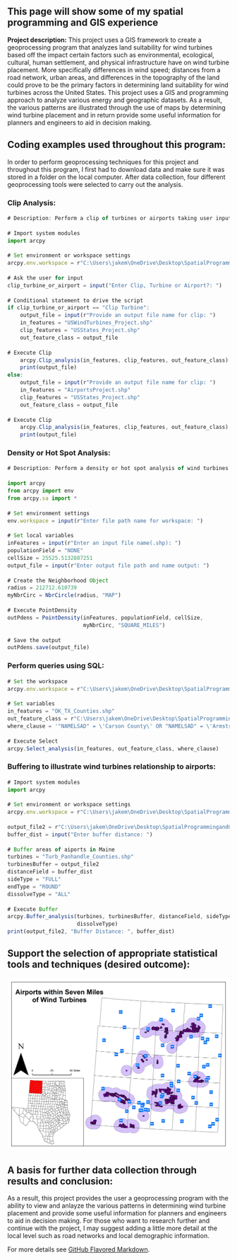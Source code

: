 ## This page will show some of my spatial programming and GIS experience

**Project description:** This project uses a GIS framework to create a geoprocessing program that analyzes land suitability for wind turbines based off the impact certain factors such as environmental, ecological, cultural, human settlement, and physical infrastructure have on wind turbine placement. More specifically differences in wind speed; distances from a road network, urban areas, and differences in the topography of the land could prove to be the primary factors in determining land suitability for wind turbines across the United States. This project uses a GIS and programming approach to analyze various energy and geographic datasets. As a result, the various patterns are illustrated through the use of maps by determining wind turbine placement and in return provide some useful information for planners and engineers to aid in decision making.

## Coding examples used throughout this program:

In order to perform geoprocessing techniques for this project and throughout this program, I first had to download data and make sure it was stored in a folder on the local computer. After data collection, four different geoprocessing tools were selected to carry out the analysis.

### Clip Analysis:

```javascript
# Description: Perform a clip of turbines or airports taking user input

# Import system modules 
import arcpy

# Set environment or workspace settings
arcpy.env.workspace = r"C:\Users\jakem\OneDrive\Desktop\SpatialProgrammingandGIS\TermProject\TestData\All_Data"

# Ask the user for input
clip_turbine_or_airport = input("Enter Clip, Turbine or Airport?: ")

# Conditional statement to drive the script
if clip_turbine_or_airport == "Clip Turbine":
    output_file = input(r"Provide an output file name for clip: ")
    in_features = "USWindTurbines_Project.shp"
    clip_features = "USStates_Project.shp"
    out_feature_class = output_file

# Execute Clip
    arcpy.Clip_analysis(in_features, clip_features, out_feature_class)
    print(output_file)
else:
    output_file = input(r"Provide an output file name for clip: ")
    in_features = "AirportsProject.shp"
    clip_features = "USStates_Project.shp"
    out_feature_class = output_file

# Execute Clip
    arcpy.Clip_analysis(in_features, clip_features, out_feature_class)
    print(output_file)
```

### Density or Hot Spot Analysis:

```javascript
# Description: Perform a density or hot spot analysis of wind turbines throughout the U.S. taking user input.

import arcpy
from arcpy import env
from arcpy.sa import *

# Set environment settings
env.workspace = input(r"Enter file path name for workspace: ")

# Set local variables
inFeatures = input(r"Enter an input file name(.shp): ")
populationField = "NONE"
cellSize = 25525.5132887251
output_file = input(r"Enter output file path and name output: ")

# Create the Neighborhood Object
radius = 212712.610739
myNbrCirc = NbrCircle(radius, "MAP")

# Execute PointDensity
outPdens = PointDensity(inFeatures, populationField, cellSize, 
                        myNbrCirc, "SQUARE_MILES")

# Save the output 
outPdens.save(output_file)
```

### Perform queries using SQL:

```javascript
# Set the workspace
arcpy.env.workspace = r"C:\Users\jakem\OneDrive\Desktop\SpatialProgrammingandGIS\TermProject\TestData\Term_Project_Outputs"

# Set variables
in_features = "OK_TX_Counties.shp"
out_feature_class = r"C:\Users\jakem\OneDrive\Desktop\SpatialProgrammingandGIS\TermProject\TestData\Term_Project_Outputs\Panhandle_Counties_Poly.shp"
where_clause = '"NAMELSAD" = \'Carson County\' OR "NAMELSAD" = \'Armstrong County\' OR "NAMELSAD" = \'Ochiltree County\' OR "NAMELSAD" = \'Oldham County\' OR "NAMELSAD" = \'Randall County\' OR "NAMELSAD" = \'Hemphill County\' OR "NAMELSAD" = \'Potter County\' OR "NAMELSAD" = \'Lipscomb County\' OR "NAMELSAD" = \'Collingsworth County\' OR "NAMELSAD" = \'Gray County\' OR "NAMELSAD" = \'Gray County\' OR "NAMELSAD" = \'Donley County\' OR "NAMELSAD" = \'Dallam County\' OR "NAMELSAD" = \'Deaf Smith County\' OR "NAMELSAD" = \'Hansford County\' OR "NAMELSAD" = \'Beaver County\' OR "NAMELSAD" = \'Sherman County\' OR "NAMELSAD" = \'Hutchinson County\' OR "NAMELSAD" = \'Texas County\' OR "NAMELSAD" = \'Roberts County\' OR "NAMELSAD" = \'Wheeler County\' OR "NAMELSAD" = \'Moore County\' OR "NAMELSAD" = \'Cimarron County\' OR "NAMELSAD" = \'Hartley County\''

# Execute Select
arcpy.Select_analysis(in_features, out_feature_class, where_clause)
```

### Buffering to illustrate wind turbines relationship to airports:

```javascript
# Import system modules 
import arcpy

# Set environment or workspace settings
arcpy.env.workspace = r"C:\Users\jakem\OneDrive\Desktop\SpatialProgrammingandGIS\TermProject\TestData\Term_Project_Outputs"

output_file2 = r"C:\Users\jakem\OneDrive\Desktop\SpatialProgrammingandGIS\TermProject\TestData\Term_Project_Outputs\TurbBuffer"
buffer_dist = input("Enter buffer distance: ")

# Buffer areas of aiports in Maine
turbines = "Turb_Panhandle_Counties.shp"
turbinesBuffer = output_file2
distanceField = buffer_dist
sideType = "FULL"
endType = "ROUND"
dissolveType = "ALL"

# Execute Buffer
arcpy.Buffer_analysis(turbines, turbinesBuffer, distanceField, sideType, endType, 
                      dissolveType)
print(output_file2, "Buffer Distance: ", buffer_dist)
```

## Support the selection of appropriate statistical tools and techniques (desired outcome):

<img src="/images/Buffer_Airport_Turbine_ArcMap.jpg">

## A basis for further data collection through results and conclusion:

As a result, this project provides the user a geoprocessing program with the ability to view and anlayze the various patterns in determining wind turbine placement and provide some useful information for planners and engineers to aid in decision making. For those who want to research further and continue with the project, I may suggest adding a little more detail at the local level such as road networks and local demographic information.

For more details see [GitHub Flavored Markdown](https://guides.github.com/features/mastering-markdown/).
